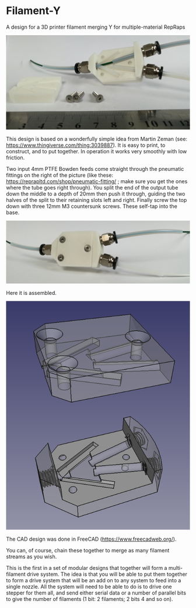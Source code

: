 # Filament-Y
A design for a 3D printer filament merging Y for multiple-material RepRaps

![How it goes together](Pix/construction.jpg)

This design is based on a wonderfully simple idea from Martin Zeman (see: https://www.thingiverse.com/thing:3039887).  It is easy to print, to construct, and to put together.  In operation it works very smoothly with low friction.

Two input 4mm PTFE Bowden feeds come straight through the pneumatic fittings on the right of the picture (like these: https://reprapltd.com/shop/pneumatic-fitting/ ; make sure you get the ones where the tube goes right through).  You split the end of the output tube down the middle to a depth of 20mm then push it through, guiding the two halves of the split to their retaining slots left and right.  Finally screw the top down with three 12mm M3 countersunk screws.  These self-tap into the base.

![Assembled](Pix/assembled.jpg)

Here it is assembled.

![CAD design](Pix/cad-design.png)

The CAD design was done in FreeCAD (https://www.freecadweb.org/).

You can, of course, chain these together to merge as many filament streams as you wish.

This is the first in a set of modular designs that together will form a multi-filament drive system.  The idea is that you will be able to put them together to form a drive system that will be an add on to any system to feed into a single nozzle.  All the system will need to be able to do is to drive one stepper for them all, and send either serial data or a number of parallel bits to give the number of filaments (1 bit: 2 filaments; 2 bits 4 and so on).
